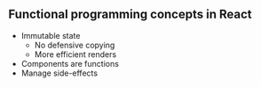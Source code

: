 ## Functional programming concepts in React
- Immutable state
  - No defensive copying
  - More efficient renders
- Components are functions
- Manage side-effects
